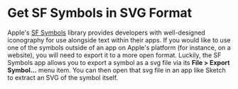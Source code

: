 # Get SF Symbols in SVG Format

Apple's [SF Symbols](https://developer.apple.com/design/human-interface-guidelines/sf-symbols/overview) library provides developers with well-designed iconography for use alongside text within their apps. If you would like to use one of the symbols outside of an app on Apple's platform (for instance, on a website), you will need to export it to a more open format. Luckily, the SF Symbols app allows you to export a symbol as a svg file via its **File > Export Symbol...** menu item. You can then open that svg file in an app like Sketch to extract an SVG of the symbol itself.

